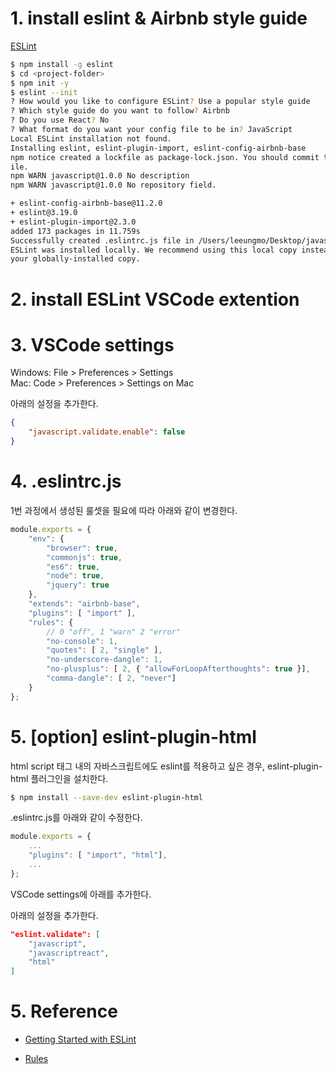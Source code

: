 # 1. install eslint & Airbnb style guide

[ESLint](http://eslint.org/)

```bash
$ npm install -g eslint
$ cd <project-folder>
$ npm init -y
$ eslint --init
? How would you like to configure ESLint? Use a popular style guide
? Which style guide do you want to follow? Airbnb
? Do you use React? No
? What format do you want your config file to be in? JavaScript
Local ESLint installation not found.
Installing eslint, eslint-plugin-import, eslint-config-airbnb-base
npm notice created a lockfile as package-lock.json. You should commit this f
ile.
npm WARN javascript@1.0.0 No description
npm WARN javascript@1.0.0 No repository field.

+ eslint-config-airbnb-base@11.2.0
+ eslint@3.19.0
+ eslint-plugin-import@2.3.0
added 173 packages in 11.759s
Successfully created .eslintrc.js file in /Users/leeungmo/Desktop/javascript
ESLint was installed locally. We recommend using this local copy instead of
your globally-installed copy.
```

# 2. install ESLint VSCode extention

# 3. VSCode settings

Windows: File > Preferences > Settings  
Mac: Code > Preferences > Settings on Mac

아래의 설정을 추가한다.

```json
{
    "javascript.validate.enable": false
}
```

# 4. .eslintrc.js

1번 과정에서 생성된 룰셋을 필요에 따라 아래와 같이 변경한다.

```javascript
module.exports = {
    "env": {
        "browser": true,
        "commonjs": true,
        "es6": true,
        "node": true,
        "jquery": true
    },
    "extends": "airbnb-base",
    "plugins": [ "import" ],
    "rules": {
        // 0 "off", 1 "warn" 2 "error"
        "no-console": 1,
        "quotes": [ 2, "single" ],
        "no-underscore-dangle": 1,
        "no-plusplus": [ 2, { "allowForLoopAfterthoughts": true }],
        "comma-dangle": [ 2, "never"]
    }
};
```

# 5. [option] eslint-plugin-html

html script 태그 내의 자바스크립트에도 eslint를 적용하고 싶은 경우, eslint-plugin-html 플러그인을 설치한다.

```bash
$ npm install --save-dev eslint-plugin-html
```

.eslintrc.js를 아래와 같이 수정한다.

```javascript
module.exports = {
    ...
    "plugins": [ "import", "html"],
    ...
};
```

VSCode settings에 아래를 추가한다.

아래의 설정을 추가한다.

```json
"eslint.validate": [
    "javascript",
    "javascriptreact",
    "html"
]
```

# 5. Reference

- [Getting Started with ESLint](http://eslint.org/docs/user-guide/getting-started)

- [Rules](http://eslint.org/docs/rules/)
